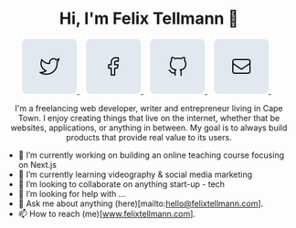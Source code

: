 <h1 align="center"> Hi, I'm Felix Tellmann 👋</h1>

<p align="center">
    <a href="https://twitter.com/FelixTellmann" target="_blank" referrerpolicy="strict-origin-when-cross-origin">
        <img alt="" src="https://github.com/FelixTellmann/FelixTellmann/blob/master/images/twitter.svg" />
    </a>&nbsp;&nbsp;
    <a href="https://www.facebook.com/felix.tellmann/" target="_blank" referrerpolicy="strict-origin-when-cross-origin">
        <img alt="" src="https://github.com/FelixTellmann/FelixTellmann/blob/master/images/facebook.svg" />
    </a>&nbsp;&nbsp;
    <a href="https://github.com/FelixTellmann" target="_blank" referrerpolicy="strict-origin-when-cross-origin">
        <img alt="" src="https://github.com/FelixTellmann/FelixTellmann/blob/master/images/github.svg" />
    </a>&nbsp;&nbsp;
    <a href="mailto:hello@felixtellmann.com" target="_blank" referrerpolicy="strict-origin-when-cross-origin">
        <img alt="" src="https://github.com/FelixTellmann/FelixTellmann/blob/master/images/mail.svg" />
    </a>&nbsp;&nbsp;
</p>


<p align="center">I'm a freelancing web developer, writer and entrepreneur living in Cape Town. I enjoy creating things that live on the internet, whether that be websites, applications, or anything in between. My goal is to always build products that provide real value to its users.</p>

- 🔭 I’m currently working on building an online teaching course focusing on Next.js
- 🌱 I’m currently learning videography & social media marketing
- 👯 I’m looking to collaborate on anything start-up - tech
- 🤔 I’m looking for help with ...
- 💬 Ask me about anything (here)[mailto:hello@felixtellmann.com].
- 📫 How to reach (me)[www.felixtellmann.com].